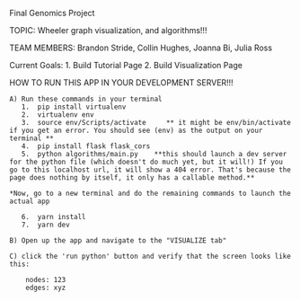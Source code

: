 Final Genomics Project 

TOPIC: Wheeler graph visualization, and algorithms!!!

TEAM MEMBERS: Brandon Stride, Collin Hughes, Joanna Bi, Julia Ross

Current Goals: 
    1. Build Tutorial Page
    2. Build Visualization Page


HOW TO RUN THIS APP IN YOUR DEVELOPMENT SERVER!!!

    A) Run these commands in your terminal
       1.  pip install virtualenv
       2.  virtualenv env
       3.  source env/Scripts/activate     ** it might be env/bin/activate if you get an error. You should see (env) as the output on your terminal **
       4.  pip install flask flask_cors
       5.  python algorithms/main.py    **this should launch a dev server for the python file (which doesn't do much yet, but it will!) If you go to this localhost url, it will show a 404 error. That's because the page does nothing by itself, it only has a callable method.**

    *Now, go to a new terminal and do the remaining commands to launch the actual app

       6.  yarn install
       7.  yarn dev

    B) Open up the app and navigate to the "VISUALIZE tab"

    C) click the 'run python' button and verify that the screen looks like this:

        nodes: 123
        edges: xyz

    

    
